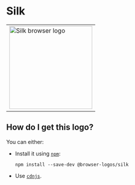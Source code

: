 # Silk

<table>
    <tr height=230>
        <td>
            <a href="https://github.com/alrra/browser-logos/tree/9f31112c03fbd28f8fa094fb71aa34d1cf9739c6/src/silk">
                <img width=220 src="https://raw.githubusercontent.com/alrra/browser-logos/9f31112c03fbd28f8fa094fb71aa34d1cf9739c6/src/silk/silk_512x512.png" alt="Silk browser logo">
            </a>
        </td>
    </tr>
</table>

## How do I get this logo?

You can either:

* Install it using [`npm`][npm]:

  `npm install --save-dev @browser-logos/silk`

* Use [`cdnjs`][cdnjs].

<!-- Link labels: -->

[cdnjs]: https://cdnjs.com/libraries/browser-logos
[npm]: https://www.npmjs.com/
